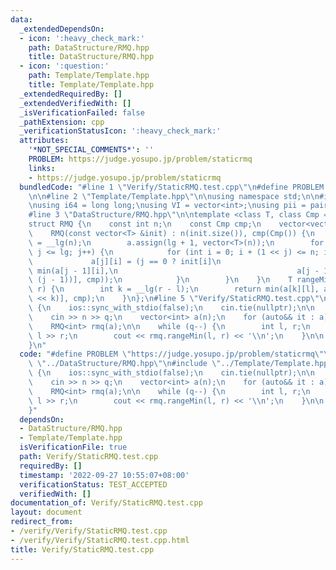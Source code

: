 ```yaml
---
data:
  _extendedDependsOn:
  - icon: ':heavy_check_mark:'
    path: DataStructure/RMQ.hpp
    title: DataStructure/RMQ.hpp
  - icon: ':question:'
    path: Template/Template.hpp
    title: Template/Template.hpp
  _extendedRequiredBy: []
  _extendedVerifiedWith: []
  _isVerificationFailed: false
  _pathExtension: cpp
  _verificationStatusIcon: ':heavy_check_mark:'
  attributes:
    '*NOT_SPECIAL_COMMENTS*': ''
    PROBLEM: https://judge.yosupo.jp/problem/staticrmq
    links:
    - https://judge.yosupo.jp/problem/staticrmq
  bundledCode: "#line 1 \"Verify/StaticRMQ.test.cpp\"\n#define PROBLEM \"https://judge.yosupo.jp/problem/staticrmq\"\
    \n\n#line 2 \"Template/Template.hpp\"\n\nusing namespace std;\n\n#include <bits/stdc++.h>\n\
    \nusing i64 = long long;\nusing VI = vector<int>;\nusing pii = pair<int, int>;\n\
    #line 3 \"DataStructure/RMQ.hpp\"\n\ntemplate <class T, class Cmp = less<T>>\n\
    struct RMQ {\n    const int n;\n    const Cmp cmp;\n    vector<vector<T>> a;\n\
    \    RMQ(const vector<T> &init) : n(init.size()), cmp(Cmp()) {\n        int lg\
    \ = __lg(n);\n        a.assign(lg + 1, vector<T>(n));\n        for (int j = 0;\
    \ j <= lg; j++) {\n            for (int i = 0; i + (1 << j) <= n; i++) {\n   \
    \             a[j][i] = (j == 0 ? init[i]\n                                  :\
    \ min(a[j - 1][i],\n                                        a[j - 1][i + (1 <<\
    \ (j - 1))], cmp));\n            }\n        }\n    }\n    T rangeMin(int l, int\
    \ r) {\n        int k = __lg(r - l);\n        return min(a[k][l], a[k][r - (1\
    \ << k)], cmp);\n    }\n};\n#line 5 \"Verify/StaticRMQ.test.cpp\"\n\nint main()\
    \ {\n    ios::sync_with_stdio(false);\n    cin.tie(nullptr);\n\n    int n, q;\n\
    \    cin >> n >> q;\n    vector<int> a(n);\n    for (auto&& it : a) cin >> it;\n\
    \    RMQ<int> rmq(a);\n\n    while (q--) {\n        int l, r;\n        cin >>\
    \ l >> r;\n        cout << rmq.rangeMin(l, r) << '\\n';\n    }\n\n    return 0;\n\
    }\n"
  code: "#define PROBLEM \"https://judge.yosupo.jp/problem/staticrmq\"\n\n#include\
    \ \"../DataStructure/RMQ.hpp\"\n#include \"../Template/Template.hpp\"\n\nint main()\
    \ {\n    ios::sync_with_stdio(false);\n    cin.tie(nullptr);\n\n    int n, q;\n\
    \    cin >> n >> q;\n    vector<int> a(n);\n    for (auto&& it : a) cin >> it;\n\
    \    RMQ<int> rmq(a);\n\n    while (q--) {\n        int l, r;\n        cin >>\
    \ l >> r;\n        cout << rmq.rangeMin(l, r) << '\\n';\n    }\n\n    return 0;\n\
    }"
  dependsOn:
  - DataStructure/RMQ.hpp
  - Template/Template.hpp
  isVerificationFile: true
  path: Verify/StaticRMQ.test.cpp
  requiredBy: []
  timestamp: '2022-09-27 10:55:07+08:00'
  verificationStatus: TEST_ACCEPTED
  verifiedWith: []
documentation_of: Verify/StaticRMQ.test.cpp
layout: document
redirect_from:
- /verify/Verify/StaticRMQ.test.cpp
- /verify/Verify/StaticRMQ.test.cpp.html
title: Verify/StaticRMQ.test.cpp
---
```

